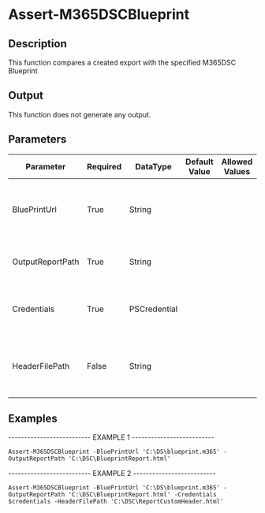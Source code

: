 ﻿# Assert-M365DSCBlueprint

## Description

This function compares a created export with the specified M365DSC Blueprint

## Output

This function does not generate any output.

## Parameters

| Parameter | Required | DataType | Default Value | Allowed Values | Description |
| --- | --- | --- | --- | --- | --- |
| BluePrintUrl | True | String |  |  | Specifies the url to the blueprint to which the tenant should be compared. |
| OutputReportPath | True | String |  |  | Specifies the path of the report that will be created. |
| Credentials | True | PSCredential |  |  | Specifies the credentials that will be used for authentication. |
| HeaderFilePath | False | String |  |  | Specifies that file that contains a custom header for the report. |

## Examples

-------------------------- EXAMPLE 1 --------------------------

`Assert-M365DSCBlueprint -BluePrintUrl 'C:\DS\blueprint.m365' -OutputReportPath 'C:\DSC\BlueprintReport.html'`


-------------------------- EXAMPLE 2 --------------------------

`Assert-M365DSCBlueprint -BluePrintUrl 'C:\DS\blueprint.m365' -OutputReportPath 'C:\DSC\BlueprintReport.html' -Credentials $credentials -HeaderFilePath 'C:\DSC\ReportCustomHeader.html'`



